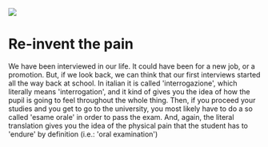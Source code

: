 ![](https://img.shields.io/badge/version-v0.0.1-green)

# Re-invent the pain

We have been interviewed in our life. It could have been for a new job, or a promotion. 
But, if we look back, we can think that our first interviews started all the way back at school.
In italian it is called 'interrogazione', which literally means 'interrogation', and it kind of gives you the idea of how the pupil is going to feel throughout the whole thing.
Then, if you proceed your studies and you get to go to the university, you most likely have to do a so called 'esame orale' in order to pass the exam.
And, again, the literal translation gives you the idea of the physical pain that the student has to 'endure' by definition (i.e.: 'oral examination')



  
  
